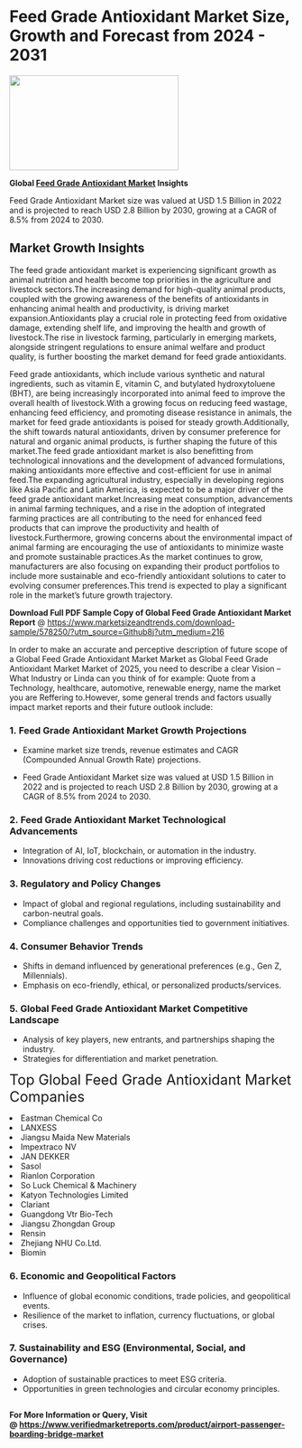 <H1>Feed Grade Antioxidant Market Size, Growth and Forecast from 2024 - 2031</H1><img class="aligncenter size-medium wp-image-584254" src="https://thirdeyenews.in/wp-content/uploads/2024/09/Global-Market-Research-300x168.jpeg" alt="" width="300" height="168" /><p><strong>Global&nbsp;<a href="https://www.marketsizeandtrends.com/download-sample/578250/?utm_source=Github8j?utm_medium=216">Feed Grade Antioxidant Market</a> Insights</strong></p><p>Feed Grade Antioxidant Market size was valued at USD 1.5 Billion in 2022 and is projected to reach USD 2.8 Billion by 2030, growing at a CAGR of 8.5% from 2024 to 2030.</p><p><h2>Market Growth Insights</h2> <p>The feed grade antioxidant market is experiencing significant growth as animal nutrition and health become top priorities in the agriculture and livestock sectors.The increasing demand for high-quality animal products, coupled with the growing awareness of the benefits of antioxidants in enhancing animal health and productivity, is driving market expansion.Antioxidants play a crucial role in protecting feed from oxidative damage, extending shelf life, and improving the health and growth of livestock.The rise in livestock farming, particularly in emerging markets, alongside stringent regulations to ensure animal welfare and product quality, is further boosting the market demand for feed grade antioxidants.</p> <p>Feed grade antioxidants, which include various synthetic and natural ingredients, such as vitamin E, vitamin C, and butylated hydroxytoluene (BHT), are being increasingly incorporated into animal feed to improve the overall health of livestock.With a growing focus on reducing feed wastage, enhancing feed efficiency, and promoting disease resistance in animals, the market for feed grade antioxidants is poised for steady growth.Additionally, the shift towards natural antioxidants, driven by consumer preference for natural and organic animal products, is further shaping the future of this market.The feed grade antioxidant market is also benefitting from technological innovations and the development of advanced formulations, making antioxidants more effective and cost-efficient for use in animal feed.The expanding agricultural industry, especially in developing regions like Asia Pacific and Latin America, is expected to be a major driver of the feed grade antioxidant market.Increasing meat consumption, advancements in animal farming techniques, and a rise in the adoption of integrated farming practices are all contributing to the need for enhanced feed products that can improve the productivity and health of livestock.Furthermore, growing concerns about the environmental impact of animal farming are encouraging the use of antioxidants to minimize waste and promote sustainable practices.As the market continues to grow, manufacturers are also focusing on expanding their product portfolios to include more sustainable and eco-friendly antioxidant solutions to cater to evolving consumer preferences.This trend is expected to play a significant role in the market’s future growth trajectory.<p><span class=""><strong>Download Full PDF Sample Copy of Global Feed Grade Antioxidant Market Report</strong> @ <a href="https://www.marketsizeandtrends.com/download-sample/578250/?utm_source=Github8j?utm_medium=216" target="_blank">https://www.marketsizeandtrends.com/download-sample/578250/?utm_source=Github8j?utm_medium=216</a></span></p><p>In order to make an accurate and perceptive description of future scope of a Global&nbsp;Feed Grade Antioxidant Market Market as Global&nbsp;Feed Grade Antioxidant Market Market of 2025, you need to describe a clear Vision &ndash; What Industry or Linda can you think of for example: Quote from a Technology, healthcare, automotive, renewable energy, name the market you are Reffering to.However, some general trends and factors usually impact market reports and their future outlook include:</p><h3>1.&nbsp;<strong>Feed Grade Antioxidant Market Growth Projections</strong></h3><ul><li>Examine market size trends, revenue estimates and CAGR (Compounded Annual Growth Rate) projections.</li><li><p>Feed Grade Antioxidant Market size was valued at USD 1.5 Billion in 2022 and is projected to reach USD 2.8 Billion by 2030, growing at a CAGR of 8.5% from 2024 to 2030.</p></li></ul><h3>2.&nbsp;<strong>Feed Grade Antioxidant Market Technological Advancements</strong></h3><ul><li>Integration of AI, IoT, blockchain, or automation in the industry.</li><li>Innovations driving cost reductions or improving efficiency.</li></ul><h3>3.&nbsp;<strong>Regulatory and Policy Changes</strong></h3><ul><li>Impact of global and regional regulations, including sustainability and carbon-neutral goals.</li><li>Compliance challenges and opportunities tied to government initiatives.</li></ul><h3>4.&nbsp;<strong>Consumer Behavior Trends</strong></h3><ul><li>Shifts in demand influenced by generational preferences (e.g., Gen Z, Millennials).</li><li>Emphasis on eco-friendly, ethical, or personalized products/services.</li></ul><h3>5.&nbsp;<strong>Global Feed Grade Antioxidant Market Competitive Landscape</strong></h3><ul><li>Analysis of key players, new entrants, and partnerships shaping the industry.</li><li>Strategies for differentiation and market penetration.</li></ul><p data-pm-slice="1 1 []"><span style="color: inherit; font-family: inherit; font-size: 25px;">Top Global Feed Grade Antioxidant Market Companies</span></p><div class="" data-test-id=""><p><li>Eastman Chemical Co</li><li> LANXESS</li><li> Jiangsu Maida New Materials</li><li> Impextraco NV</li><li> JAN DEKKER</li><li> Sasol</li><li> Rianlon Corporation</li><li> So Luck Chemical & Machinery</li><li> Katyon Technologies Limited</li><li> Clariant</li><li> Guangdong Vtr Bio-Tech</li><li> Jiangsu Zhongdan Group</li><li> Rensin</li><li> Zhejiang NHU Co.Ltd.</li><li> Biomin</li></p></div><h3>6.&nbsp;<strong>Economic and Geopolitical Factors</strong></h3><ul><li>Influence of global economic conditions, trade policies, and geopolitical events.</li><li>Resilience of the market to inflation, currency fluctuations, or global crises.</li></ul><h3>7.&nbsp;<strong>Sustainability and ESG (Environmental, Social, and Governance)</strong></h3><ul><li>Adoption of sustainable practices to meet ESG criteria.</li><li>Opportunities in green technologies and circular economy principles.</li></ul><h2><strong style="font-size: 14px;">For More Information or Query, Visit @&nbsp;</strong><a style="background-color: #ffffff; font-size: 14px;" href="https://www.marketsizeandtrends.com/report/feed-grade-antioxidant-market/" target="_blank">https://www.verifiedmarketreports.com/product/airport-passenger-boarding-bridge-market</a></h2>